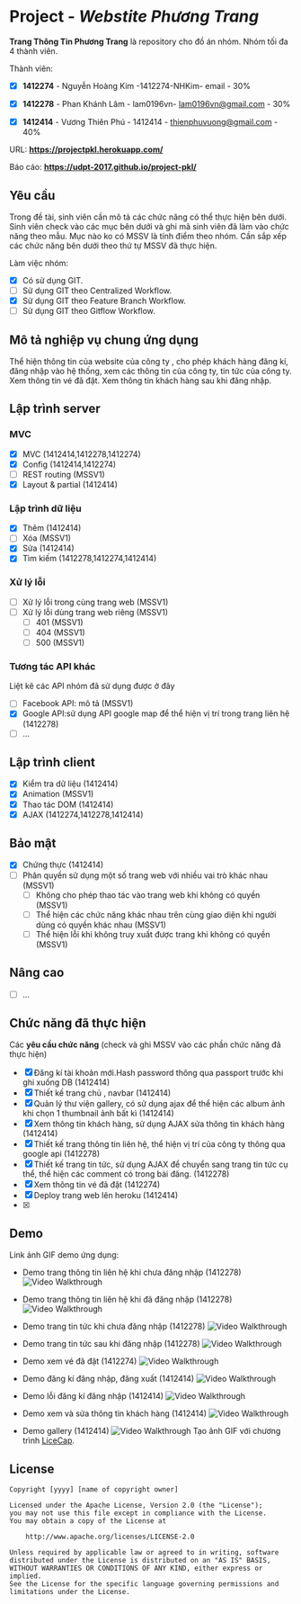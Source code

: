# Project - *Webstite Phương Trang*

**Trang Thông Tin Phương Trang** là repository cho đồ án nhóm. Nhóm tối đa 4 thành viên.

Thành viên:
* [x] **1412274** - Nguyễn Hoàng Kim -1412274-NHKim- email - 30%
* [x] **1412278** - Phan Khánh Lâm - lam0196vn- lam0196vn@gmail.com - 30%
* [x] **1412414** - Vương Thiên Phú - 1412414 - thienphuvuong@gmail.com - 40%


URL: **https://projectpkl.herokuapp.com/**

Báo cáo: **https://udpt-2017.github.io/project-pkl/**

## Yêu cầu

Trong đề tài, sinh viên cần mô tả các chức năng có thể thực hiện bên dưới. Sinh viên check vào các mục bên dưới và ghi mã sinh viên đã làm vào chức năng theo mẫu. Mục nào ko có MSSV là tính điểm theo nhóm. Cần sắp xếp các chức năng bên dưới theo thứ tự MSSV đã thực hiện.

Làm việc nhóm:
* [x] Có sử dụng GIT.
* [ ] Sử dụng GIT theo Centralized Workflow.
* [x] Sử dụng GIT theo Feature Branch Workflow.
* [ ] Sử dụng GIT theo Gitflow Workflow.

## Mô tả nghiệp vụ chung ứng dụng
Thể hiện thông tin của website của công ty , cho phép khách hàng đăng kí, đăng nhập vào hệ thống, xem các thông tin của công ty, tin tức của công ty. Xem thông tin vé đã đặt. Xem thông tin khách hàng sau khi đăng nhập.

## Lập trình server
### MVC
* [x] MVC (1412414,1412278,1412274)
* [x] Config (1412414,1412274)
* [ ] REST routing (MSSV1)
* [x] Layout & partial (1412414)

### Lập trình dữ liệu
* [x] Thêm (1412414)
* [ ] Xóa (MSSV1)
* [x] Sửa (1412414)
* [x] Tìm kiếm (1412278,1412274,1412414)

### Xử lý lỗi
* [ ] Xử lý lỗi trong cùng trang web (MSSV1)
* [ ] Xử lý lỗi dùng trang web riêng (MSSV1)
   * [ ] 401 (MSSV1)
   * [ ] 404 (MSSV1)
   * [ ] 500 (MSSV1)

### Tương tác API khác
Liệt kê các API nhóm đã sử dụng được ở đây
* [ ] Facebook API: mô tả (MSSV1)
* [x] Google API:sử dụng API google map để thể hiện vị trí trong trang liên hệ (1412278)
* [ ] ...

## Lập trình client
* [x] Kiểm tra dữ liệu (1412414)
* [x] Animation (MSSV1)
* [x] Thao tác DOM (1412414)
* [x] AJAX (1412274,1412278,1412414)

## Bảo mật
* [x] Chứng thực (1412414)
* [ ] Phân quyền sử dụng một số trang web với nhiều vai trò khác nhau (MSSV1)
   * [ ] Không cho phép thao tác vào trang web khi không có quyền (MSSV1)
   * [ ] Thể hiện các chức năng khác nhau trên cùng giao diện khi người dùng có quyền khác nhau (MSSV1)
   * [ ] Thể hiện lỗi khi không truy xuất được trang khi không có quyền (MSSV1)

## Nâng cao
* [ ] ...

## Chức năng đã thực hiện
Các **yêu cầu chức năng** (check và ghi MSSV vào các phần chức năng đã thực hiện)
* [x] Đăng kí tài khoản mới.Hash password thông qua passport trước khi ghi xuống DB (1412414)
* [x] Thiết kế trang chủ , navbar (1412414)
* [x] Quản lý thư viện gallery, có sử dụng ajax để thể hiện các album ảnh khi chọn 1 thumbnail ảnh bất kì (1412414)
* [x] Xem thông tin khách hàng, sử dụng AJAX  sửa thông tin khách hàng  (1412414)
* [x] Thiết kế trang thông tin liên hệ, thể hiện vị trí của công ty thông qua google api (1412278)
* [x] Thiết kế trang tin tức, sử dụng AJAX để chuyển sang trang tin tức cụ thể, thể hiện các comment có trong bài đăng. (1412278)
* [x] Xem thông tin vé đã đặt (1412274)
* [x] Deploy trang web lên heroku (1412414)
* [x]


## Demo

Link ảnh GIF demo ứng dụng:
* Demo trang thông tin liên hệ khi chưa đăng nhập (1412278)
![Video Walkthrough](https://github.com/UDPT-2017/project-pkl/blob/master/demo/1412278_About_khongdangnhap.gif)
* Demo trang thông tin liên hệ khi đã đăng nhập (1412278)
![Video Walkthrough](https://github.com/UDPT-2017/project-pkl/blob/master/demo/1412278_About_codangnhap.gif)
* Demo trang tin tức khi chưa đăng nhập (1412278)
![Video Walkthrough](https://github.com/UDPT-2017/project-pkl/blob/Lam_TinTuc/demo/1412278_tintuc_khongdangnhap.gif)

* Demo trang tin tức sau khi đăng nhập (1412278)
![Video Walkthrough](https://github.com/UDPT-2017/project-pkl/blob/Lam_TinTuc/demo/1412278_tintuc_codangnhap.gif)
* Demo xem vé đã đặt (1412274)
![Video Walkthrough](https://github.com/UDPT-2017/project-pkl/blob/Lam_TinTuc/demo/1412274_xemve.gif)
* Demo đăng kí đăng nhập, đăng xuất (1412414)
![Video Walkthrough](https://github.com/UDPT-2017/project-pkl/blob/master/demo/1412414_dangky_dangnhap_dangxuat.gif)
* Demo lỗi đăng kí đăng nhập (1412414)
![Video Walkthrough](https://github.com/UDPT-2017/project-pkl/blob/master/demo/1412414_loi_dangky_dangnhap_dangxuat.gif)
* Demo xem và sửa thông tin khách hàng (1412414)
![Video Walkthrough](https://github.com/UDPT-2017/project-pkl/blob/master/demo/1412414_xem%20thongtin_thaydoi%20thongtin%20_%20doianhdaidien.gif)
* Demo gallery (1412414)
![Video Walkthrough](https://github.com/UDPT-2017/project-pkl/blob/master/demo/1412414_gallery.gif)
Tạo ảnh GIF với chương trình [LiceCap](http://www.cockos.com/licecap/).


## License

    Copyright [yyyy] [name of copyright owner]

    Licensed under the Apache License, Version 2.0 (the "License");
    you may not use this file except in compliance with the License.
    You may obtain a copy of the License at

        http://www.apache.org/licenses/LICENSE-2.0

    Unless required by applicable law or agreed to in writing, software
    distributed under the License is distributed on an "AS IS" BASIS,
    WITHOUT WARRANTIES OR CONDITIONS OF ANY KIND, either express or implied.
    See the License for the specific language governing permissions and
    limitations under the License.
